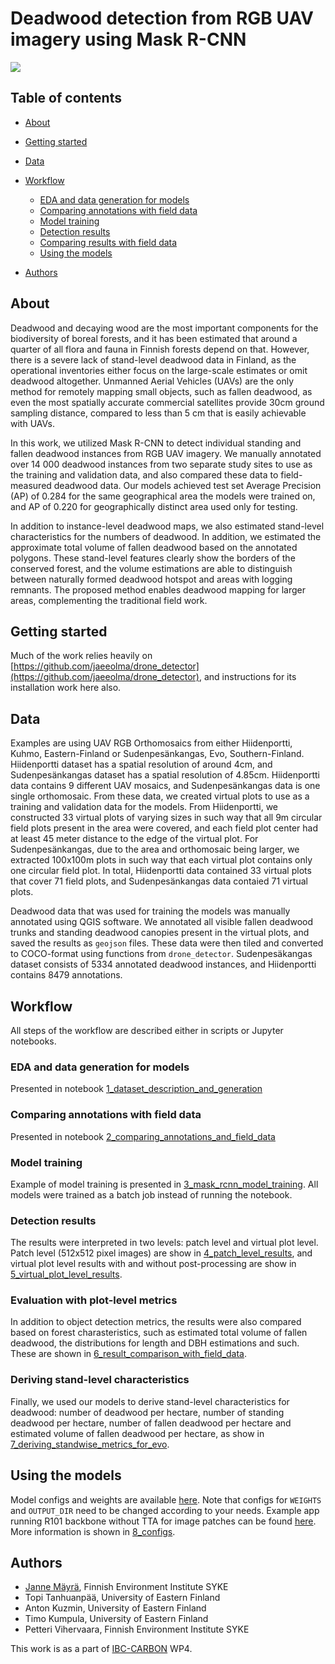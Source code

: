 # Deadwood detection from RGB UAV imagery using Mask R-CNN

<img src='repo_images/graph_abstract.png'>

## Table of contents

* [About](#about)
* [Getting started](#getting-started)
* [Data](#data)
* [Workflow](#workflow)
  * [EDA and data generation for models](#eda-and-data-generation-for-models)
  * [Comparing annotations with field data](#comparing-annotations-with-field-data)
  * [Model training](#model-training)
  * [Detection results](#detection-results)
  * [Comparing results with field data](#comparing-results-with-field-data)
  * [Using the models](#using-the-models)

* [Authors](#authors)

## About

Deadwood and decaying wood are the most important components for the biodiversity of boreal forests, and it has been estimated that around a quarter of all flora and fauna in Finnish forests depend on that. However, there is a severe lack of stand-level deadwood data in Finland, as the operational inventories either focus on the large-scale estimates or omit deadwood altogether. Unmanned Aerial Vehicles (UAVs) are the only method for remotely mapping small objects, such as fallen deadwood, as even the most spatially accurate commercial satellites provide 30cm ground sampling distance, compared to less than 5 cm that is easily achievable with UAVs.

In this work, we utilized Mask R-CNN to detect individual standing and fallen deadwood instances from RGB UAV imagery. We manually annotated over 14 000 deadwood instances from two separate study sites to use as the training and validation data, and also compared these data to field-measured deadwood data. Our models achieved test set Average Precision (AP) of 0.284 for the same geographical area the models were trained on, and AP of 0.220 for geographically distinct area used only for testing.

In addition to instance-level deadwood maps, we also estimated stand-level characteristics for the numbers of deadwood. In addition, we estimated the approximate total volume of fallen deadwood based on the annotated polygons. These stand-level features clearly show the borders of the conserved forest, and the volume estimations are able to distinguish between naturally formed deadwood hotspot and areas with logging remnants. The proposed method enables deadwood mapping for larger areas, complementing the traditional field work.

## Getting started

Much of the work relies heavily on [https://github.com/jaeeolma/drone_detector](https://github.com/jaeeolma/drone_detector), and instructions for its installation work here also.

## Data

Examples are using UAV RGB Orthomosaics from either Hiidenportti, Kuhmo, Eastern-Finland or Sudenpesänkangas, Evo, Southern-Finland. Hiidenportti dataset has a spatial resolution of around 4cm, and Sudenpesänkangas dataset has a spatial resolution of 4.85cm. Hiidenportti data contains 9 different UAV mosaics, and Sudenpesänkangas data is one single orthomosaic. From these data, we created virtual plots to use as a training and validation data for the models. From Hiidenportti, we constructed 33 virtual plots of varying sizes in such way that all 9m circular field plots present in the area were covered, and each field plot center had at least 45 meter distance to the edge of the virtual plot. For Sudenpesänkangas, due to the area and orthomosaic being larger, we extracted 100x100m plots in such way that each virtual plot contains only one circular field plot. In total, Hiidenportti data contained 33 virtual plots that cover 71 field plots, and Sudenpesänkangas data contaied 71 virtual plots. 

Deadwood data that was used for training the models was manually annotated using QGIS software. We annotated all visible fallen deadwood trunks and standing deadwood canopies present in the virtual plots, and saved the results as `geojson` files. These data were then tiled and converted to COCO-format using functions from `drone_detector`. Sudenpesäkangas dataset consists of 5334 annotated deadwood instances, and Hiidenportti contains 8479 annotations.

## Workflow

All steps of the workflow are described either in scripts or Jupyter notebooks.

### EDA and data generation for models

Presented in notebook [1_dataset_description_and_generation](notebooks/1_dataset_description_and_generation.ipynb)

### Comparing annotations with field data

Presented in notebook [2_comparing_annotations_and_field_data](notebooks/2_comparing_annotations_and_field_data.ipynb)

### Model training

Example of model training is presented in [3_mask_rcnn_model_training](notebooks/3_mask_rcnn_model_training.ipynb). All models were trained as a batch job instead of running the notebook.

### Detection results

The results were interpreted in two levels: patch level and virtual plot level. Patch level (512x512 pixel images) are show in [4_patch_level_results](notebooks/4_patch_level_results.ipynb), and virtual plot level results with and without post-processing are show in [5_virtual_plot_level_results](notebooks/5_virtual_plot_level_results.ipynb).

### Evaluation with plot-level metrics

In addition to object detection metrics, the results were also compared based on forest charasteristics, such as estimated total volume of fallen deadwood, the distributions for length and DBH estimations and such. These are shown in [6_result_comparison_with_field_data](notebooks/6_result_comparison_with_field_data.ipynb).

### Deriving stand-level characteristics

Finally, we used our models to derive stand-level characteristics for deadwood: number of deadwood per hectare, number of standing deadwood per hectare, number of fallen deadwood per hectare and estimated volume of fallen deadwood per hectare, as show in [7_deriving_standwise_metrics_for_evo](notebooks/7_deriving_standwise_metrics_for_evo.ipynb).

## Using the models

Model configs and weights are available [here](https://huggingface.co/mayrajeo/maskrcnn-deadwood). Note that configs for `WEIGHTS` and `OUTPUT_DIR` need to be changed according to your needs. Example app running R101 backbone without TTA for image patches can be found [here](https://huggingface.co/spaces/mayrajeo/maskrcnn-deadwood). More information is shown in [8_configs](notebooks/8_configs.ipynb).

## Authors

* [Janne Mäyrä](github.com/jaeeolma), Finnish Environment Institute SYKE
* Topi Tanhuanpää, University of Eastern Finland
* Anton Kuzmin, University of Eastern Finland
* Timo Kumpula, University of Eastern Finland
* Petteri Vihervaara, Finnish Environment Institute SYKE

This work is as a part of [IBC-CARBON](https://ibccarbon.fi/en-US) WP4.
